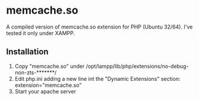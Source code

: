 memcache.so
===========

A compiled version of memcache.so extension for PHP (Ubuntu 32/64).
I've tested it only under XAMPP.

Installation
------------
1) Copy "memcache.so" under /opt/lampp/lib/php/extensions/no-debug-non-zts-*******/
2) Edit php.ini adding a new line int the "Dynamic Extensions" section:
	extension="memcache.so"
3) Start your apache server

